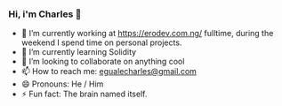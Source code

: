 ### Hi, i'm Charles 👋

- 🔭 I’m currently working at https://erodev.com.ng/ fulltime, during the weekend I spend time on personal projects.
- 🌱 I’m currently learning Solidity
- 👯 I’m looking to collaborate on anything cool
- 📫 How to reach me: egualecharles@gmail.com
- 😄 Pronouns: He / Him
- ⚡ Fun fact: The brain named itself.
<!--
**Charles1403/Charles1403** is a ✨ _special_ ✨ repository because its `README.md` (this file) appears on your GitHub profile.

Here are some ideas to get you started:

- 🔭 I’m currently working on ...
- 🌱 I’m currently learning ...
- 👯 I’m looking to collaborate on ...
- 🤔 I’m looking for help with ...
- 💬 Ask me about ...
- 📫 How to reach me: ...
- 😄 Pronouns: ...
- ⚡ Fun fact: ...
-->
